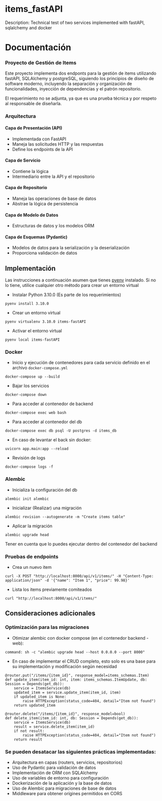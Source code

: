 # items_fastAPI

Description: Technical test of two services implemented with fastAPI, sqlalchemy and docker

# Documentación

### Proyecto de Gestión de Items

Este proyecto implementa dos endponts para la gestión de items utilizando fastAPI, SQLAlchemy y postgreSQL, siguiendo los principios de diseño de software moderno, incluyendo la separación y organización de funcionalidades, inyección de dependencias y el patrón repositorio.

El requerimiento no se adjunta, ya que es una prueba técnica y por respeto al responsable de diseñarla.

### Arquitectura

#### **Capa de Presentación (API)**

- Implementada con FastAPI
- Maneja las solicitudes HTTP y las respuestas
- Define los endpoints de la API

#### **Capa de Servicio**

- Contiene la lógica
- Intermediario entre la API y el repositorio

#### **Capa de Repositorio**

- Maneja las operaciones de base de datos
- Abstrae la lógica de persistencia

#### **Capa de Modelo de Datos**

- Estructuras de datos y los modelos ORM

#### **Capa de Esquemas (Pydantic)**

- Modelos de datos para la serialización y la deserialización
- Proporciona validación de datos

## Implementación

Las instrucciones a continuación asumen que tienes [pyenv](https://github.com/pyenv/pyenv) instalado.
Si no lo tiene, utilice cualquier otro método para crear un entorno virtual

- Instalar Python 3.10.0 (Es parte de los requerimientos)

```shell
pyenv install 3.10.0
```

- Crear un entorno virtual

```shell
pyenv virtualenv 3.10.0 items-fastAPI
```

- Activar el entorno virtual

```shell
pyenv local items-fastAPI
```

### Docker

- Inicio y ejecución de contenedores para cada servicio definido en el archivo `docker-compose.yml`

```shell
docker-compose up --build
```

- Bajar los servicios

```shell
docker-compose down
```

- Para acceder al contenedor de backend

```shell
docker-compose exec web bash
```

- Para acceder al contenedor del db

```shell
docker-compose exec db psql -U postgres -d items_db
```

- En caso de levantar el back sin docker:

```shell
uvicorn app.main:app --reload
```

- Revisión de logs

```shell
docker-compose logs -f
```

### Alembic

- Inicializa la configuración del db

```shell
alembic init alembic
```

- Inicializar (Realizar) una migración

```shell
alembic revision --autogenerate -m "Create items table"
```

- Aplicar la migración

```shell
alembic upgrade head
```

Tener en cuenta que lo puedes ejecutar dentro del contenedor del backend

### Pruebas de endpoints

- Crea un nuevo item

```shell
curl -X POST "http://localhost:8000/api/v1/items/" -H "Content-Type: application/json" -d '{"name": "Item 1", "price": 99.98}'
```

- Lista los items previamente comiteados

```shell
curl "http://localhost:8000/api/v1/items/"
```

## Consideraciones adicionales

### Optimización para las migraciones

- Otimizar alembic con docker compose (en el contenedor backend - web):

```shell
command: sh -c "alembic upgrade head --host 0.0.0.0 --port 8000"
```

- En caso de implementar el CRUD completo, esto solo es una base para su implementación y modificación según necesidad

```shell
@router.put("/items/{item_id}", response_model=items_schemas.Item)
def update_item(item_id: int, item: items_schemas.ItemUpdate, db: Session = Depends(get_db)):
    service = ItemsService(db)
    updated_item = service.update_item(item_id, item)
    if updated_item is None:
        raise HTTPException(status_code=404, detail="Item not found")
    return updated_item

@router.delete("/items/{item_id}", response_model=bool)
def delete_item(item_id: int, db: Session = Depends(get_db)):
    service = ItemsService(db)
    result = service.delete_item(item_id)
    if not result:
        raise HTTPException(status_code=404, detail="Item not found")
    return result
```

### Se pueden desatacar las siguientes prácticas implementadas:

- Arquitectura en capas (routers, servicios, repositorios)
- Uso de Pydantic para validación de datos
- Implementación de ORM con SQLAlchemy
- Uso de variables de entorno para configuración
- Dockerización de la aplicación y la base de datos
- Uso de Alembic para migraciones de base de datos
- Middleware para obtener orígines permitidos en CORS
